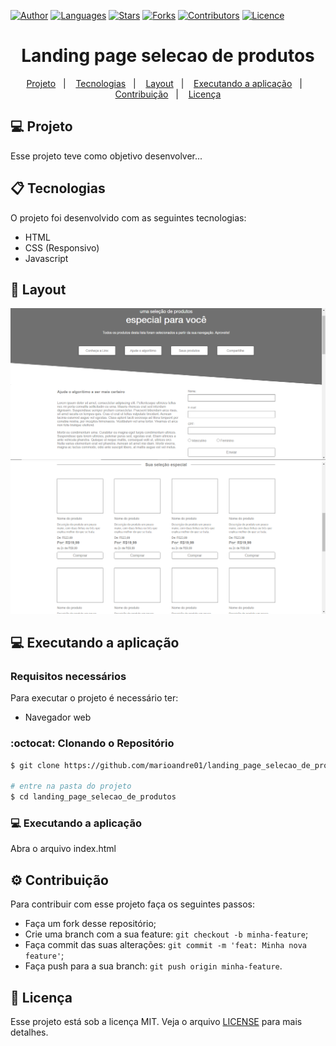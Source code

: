 [![Author](https://img.shields.io/badge/author-marioandre01-3771a1?style=flat-square)](https://github.com/marioandre01)
[![Languages](https://img.shields.io/github/languages/count/marioandre01/landing_page_selecao_de_produtos?color=%233771a1&style=flat-square)](#)
[![Stars](https://img.shields.io/github/stars/marioandre01/landing_page_selecao_de_produtos?color=3771a1&style=flat-square)](https://github.com/marioandre01/landing_page_selecao_de_produtos/stargazers)
[![Forks](https://img.shields.io/github/forks/marioandre01/landing_page_selecao_de_produtos?color=%233771a1&style=flat-square)](https://github.com/marioandre01/landing_page_selecao_de_produtos/network/members)
[![Contributors](https://img.shields.io/github/contributors/marioandre01/landing_page_selecao_de_produtos?color=3771a1&style=flat-square)](https://github.com/marioandre01/landing_page_selecao_de_produtos/graphs/contributors)
[![Licence](https://img.shields.io/github/license/marioandre01/landing_page_selecao_de_produtos?color=%233771a1&style=flat-square)](https://github.com/marioandre01/landing_page_selecao_de_produtos/blob/master/LICENCE.md)


<h1 align="center">
    Landing page selecao de produtos
</h1>

<p align="center"> 
  <a href="#-projeto">Projeto</a>&nbsp;&nbsp;&nbsp;|&nbsp;&nbsp;&nbsp;
  <a href="#-tecnologias">Tecnologias</a>&nbsp;&nbsp;&nbsp;|&nbsp;&nbsp;&nbsp;
  <a href="#-layout">Layout</a>&nbsp;&nbsp;&nbsp;|&nbsp;&nbsp;&nbsp;
  <a href="#-executando-a-aplicação">Executando a aplicação</a>&nbsp;&nbsp;&nbsp;|&nbsp;&nbsp;&nbsp;
  <a href="#gear-contribuição">Contribuição</a>&nbsp;&nbsp;&nbsp;|&nbsp;&nbsp;&nbsp;
  <a href="#memo-licença">Licença</a>
</p>

## 💻 Projeto

Esse projeto teve como objetivo desenvolver...

## 📋 Tecnologias

O projeto foi desenvolvido com as seguintes tecnologias:

- HTML
- CSS (Responsivo)
- Javascript


## 🎨 Layout

<p align="center">
  <img alt="interface_netflix_clone" title="interface_netflix_clone" src="img/landing_page_sel_produtos_p1.png" width="800px">
  <img alt="interface_netflix_clone" title="interface_netflix_clone" src="img/landing_page_sel_produtos_p2.png" width="800px">
</p>

## 💻 Executando a aplicação

### Requisitos necessários

Para executar o projeto é necessário ter:
- Navegador web

### :octocat: Clonando o Repositório

```bash
$ git clone https://github.com/marioandre01/landing_page_selecao_de_produtos.git

# entre na pasta do projeto
$ cd landing_page_selecao_de_produtos
```
### 💻 Executando a aplicação

Abra o arquivo index.html

## :gear: Contribuição

Para contribuir com esse projeto faça os seguintes passos:

- Faça um fork desse repositório;
- Crie uma branch com a sua feature: `git checkout -b minha-feature`;
- Faça commit das suas alterações: `git commit -m 'feat: Minha nova feature'`;
- Faça push para a sua branch: `git push origin minha-feature`.

## :memo: Licença

Esse projeto está sob a licença MIT. Veja o arquivo [LICENSE](./LICENSE) para mais detalhes.



